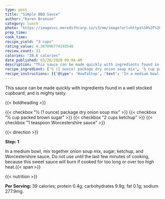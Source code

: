 ```yaml
---
type: post
title: "Simple BBQ Sauce"
author: "Karen Bronson"
category: lunch
photo: "https://imagesvc.meredithcorp.io/v3/mm/image?url=https%3A%2F%2Fimages.media-allrecipes.com%2Fuserphotos%2F5983330.jpg"
prep_time: 
cook_time: 
recipe_yield: "3 cups"
rating_value: 4.387096774193548
review_count: 31
calories: "38.6 calories"
date_published: 03/26/2020 09:04 AM
description: "This sauce can be made quickly with ingredients found in a well stocked cupboard, and is mighty tasty."
recipe_ingredient: ['½ (1 ounce) package dry onion soup mix', '½ cup packed brown sugar', '2 cups ketchup', '1 teaspoon Worcestershire sauce']
recipe_instructions: [{'@type': 'HowToStep', 'text': 'In a medium bowl, mix together onion soup mix, sugar, ketchup, and Worcestershire sauce. Do not use until the last few minutes of cooking, because this sweet sauce will burn if cooked for too long or over too high heat.\n'}]
---
```


This sauce can be made quickly with ingredients found in a well stocked cupboard, and is mighty tasty. 

{{< boldheading >}}

{{< checkbox "½ (1 ounce) package dry onion soup mix" >}}
{{< checkbox "½ cup packed brown sugar" >}}
{{< checkbox "2 cups ketchup" >}}
{{< checkbox "1 teaspoon Worcestershire sauce" >}}


{{< direction >}}

**Step: 1**

In a medium bowl, mix together onion soup mix, sugar, ketchup, and Worcestershire sauce. Do not use until the last few minutes of cooking, because this sweet sauce will burn if cooked for too long or over too high heat.{{< span >}}

{{< nutrition >}}

**Per Serving:** 39 calories; protein 0.4g; carbohydrates 9.9g; fat 0.1g; sodium 277.9mg.